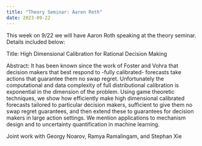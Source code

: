 ```yaml
---
title: "Theory Seminar: Aaron Roth"
date: 2023-09-22
---
```

This week on 9/22 we will have Aaron Roth speaking at the theory seminar. Details included below:

Title: High Dimensional Calibration for Rational Decision Making

Abstract: It has been known since the work of Foster and Vohra that decision makers that best respond to -fully calibrated- forecasts take actions that guarantee them no swap regret. Unfortunately the computational and data complexity of full distributional calibration is exponential in the dimension of the problem.
Using game theoretic techniques, we show how efficiently make high dimensional calibrated forecasts tailored to particular decision makers, sufficient to give them no swap regret guarantees, and then extend these to guarantees for decision makers in large action settings. We mention applications to mechanism design and to uncertainty quantification in machine learning.

Joint work with Georgy Noarov, Ramya Ramalingam, and Stephan Xie
